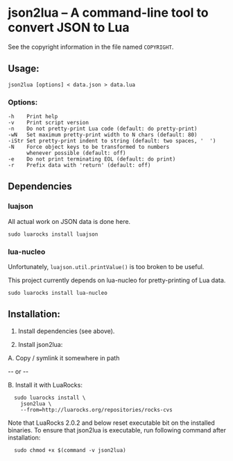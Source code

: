 json2lua – A command-line tool to convert JSON to Lua
=====================================================

See the copyright information in the file named `COPYRIGHT`.

Usage:
------

`json2lua [options] < data.json > data.lua`

### Options:

    -h    Print help
    -v    Print script version
    -n    Do not pretty-print Lua code (default: do pretty-print)
    -wN   Set maximum pretty-print width to N chars (default: 80)
    -iStr Set pretty-print indent to string (default: two spaces, '  ')
    -N    Force object keys to be transformed to numbers
          whenever possible (default: off)
    -e    Do not print terminating EOL (default: do print)
    -r    Prefix data with 'return' (default: off)

Dependencies
------------

### luajson

All actual work on JSON data is done here.

    sudo luarocks install luajson

### lua-nucleo

Unfortunately, `luajson.util.printValue()` is too broken to be useful.

This project currently depends on lua-nucleo
for pretty-printing of Lua data.

    sudo luarocks install lua-nucleo 

Installation:
-------------

1. Install dependencies (see above).

2. Install json2lua:

  A. Copy / symlink it somewhere in path
  
  -- or --
  
  B. Install it with LuaRocks:
  
      sudo luarocks install \
        json2lua \
        --from=http://luarocks.org/repositories/rocks-cvs
  
  Note that LuaRocks 2.0.2 and below reset executable bit
  on the installed binaries. To ensure that json2lua is executable,
  run following command after installation:
  
      sudo chmod +x $(command -v json2lua)
